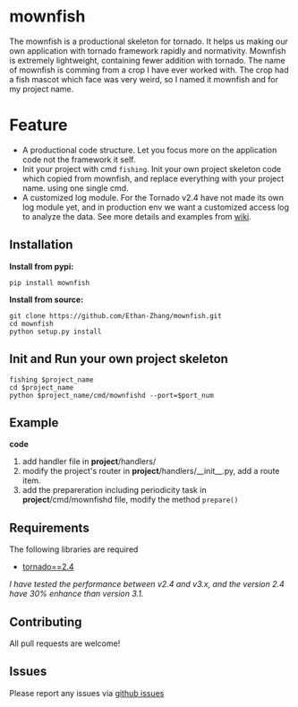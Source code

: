 mownfish
==========

The mownfish is a productional skeleton for tornado. It helps us making our own
application with tornado framework rapidly and normativity. Mownfish is
extremely lightweight, containing fewer addition with tornado.
The name of mownfish is comming from a crop I have ever worked with. The
crop had a fish mascot which face was very weird, so I named it mownfish and
for my project name.

Feature
==========

* A productional code structure. Let you focus more on the application code
  not the framework it self.
* Init your project with cmd `fishing`. Init your own project skeleton code which copied from mownfish, and replace everything with your project name. using one single cmd.
* A customized log module. For the Tornado v2.4 have not made its own log module yet, and in production env we want a customized access log to analyze the data. See more details and examples from [wiki](https://github.com/Ethan-Zhang/mownfish/wiki/Log).

Installation
------------
**Install from pypi:**

    pip install mownfish

**Install from source:**

    git clone https://github.com/Ethan-Zhang/mownfish.git
    cd mownfish
    python setup.py install

Init and Run your own project skeleton
------------
    fishing $project_name
    cd $project_name
    python $project_name/cmd/mownfishd --port=$port_num

Example
------------

**code**

1. add handler file in __project__/handlers/
2. modify the project's router in  __project__/handlers/\_\_init\_\_.py, add a route item.
3. add the prepareration including periodicity task in __project__/cmd/mownfishd file, modify the method `prepare()`

Requirements
------------
The following libraries are required

* [tornado==2.4](http://github.com/facebook/tornado)

*I have tested the performance between v2.4 and v3.x, and the version 2.4 have 30% enhance than version 3.1.*

Contributing
-----
All pull requests are welcome!

Issues
------

Please report any issues via [github issues](https://github.com/Ethan-Zhang/mownfish/issues)
